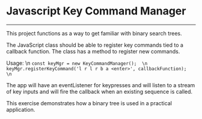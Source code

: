 # Javascript Key Command Manager
---
This project functions as a way to get familiar with binary search trees.

The JavaScript class should be able to register key commands tied to a callback function.  The class has a method to register new commands.

Usage:  \n
`
    const keyMgr = new KeyCommandManager();  \n
    keyMgr.registerKeyCommand('l r l r b a <enter>', callbackFunction);  \n
`

The app will have an eventListener for keypresses and will listen to a stream of key inputs and will fire the callback when an existing sequence is called.

This exercise demonstrates how a binary tree is used in a practical application.
